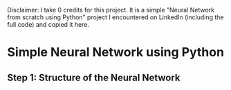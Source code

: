 Disclaimer: I take 0 credits for this project. It is a simple "Neural Network from scratch using Python" project I encountered on LinkedIn (including the full code) and copied it here.

# Simple Neural Network using Python
## Step 1: Structure of the Neural Network
